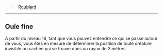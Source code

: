﻿---
!ClassFeatureItem
Id: rogue_hd.md#ouïe-fine
ParentLink: rogue_hd.md#roublard
Name: Ouïe fine
ParentName: Roublard
NameLevel: 2
Attributes: {}
---
> [Roublard](hd_rogue.md)

---

## Ouïe fine

À partir du niveau 14, tant que vous pouvez entendre ce qui se passe autour de vous, vous êtes en mesure de déterminer la position de toute créature invisible ou cachée qui se trouve dans un rayon de 3 mètres.

